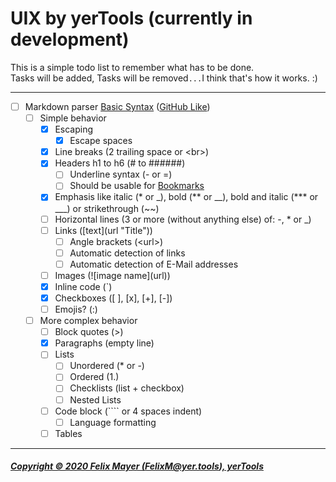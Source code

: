 # UIX by yerTools (currently in development)

This is a simple todo list to remember what has to be done.  
Tasks will be added, Tasks will be removed`...`I think that's how it works. :)

---

- [ ] Markdown parser [Basic Syntax](https://www.markdownguide.org/basic-syntax) 
([GitHub Like](https://guides.github.com/features/mastering-markdown/))
    - [ ] Simple behavior
        - [x] Escaping
            - [x] Escape spaces
        - [x] Line breaks (2 trailing space or \<br>)
        - [x] Headers h1 to h6 (\# to \#\#\#\#\#\#)
            - [ ] Underline syntax (\- or \=)
            - [ ] Should be usable for [Bookmarks](https://www.w3schools.com/html/html_links_bookmarks.asp)
        - [x] Emphasis like italic (\* or \_), bold (\*\* or \_\_), bold and italic (\*\*\* or \_\_\_) or strikethrough (\~\~)
        - [ ] Horizontal lines (3 or more (without anything else) of: \-, \* or \_)
        - [ ] Links (\[text\]\(url "Title"\))
            - [ ] Angle brackets (\<url\>)
            - [ ] Automatic detection of links
            - [ ] Automatic detection of E-Mail addresses
        - [ ] Images (\!\[image name\]\(url\))
        - [x] Inline code (\`)
        - [x] Checkboxes ([ ], [x], [+], [-])
        - [ ] Emojis? (:)
    - [ ] More complex behavior
        - [ ] Block quotes (\>)
        - [x] Paragraphs (empty line)
        - [ ] Lists
            - [ ] Unordered (\* or \-)
            - [ ] Ordered (1.)
            - [ ] Checklists (list + checkbox)
            - [ ] Nested Lists
        - [ ] Code block (\`\`\`\` or 4 spaces indent)
            - [ ] Language formatting
        - [ ] Tables

---

##### [Copyright © 2020 Felix Mayer (FelixM@yer.tools), yerTools](/LICENSE.md)